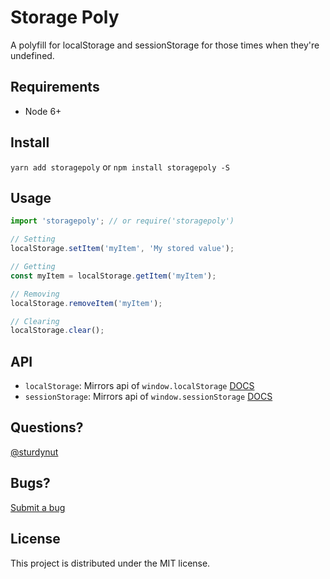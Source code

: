 # Storage Poly

A polyfill for localStorage and sessionStorage for those times when they're undefined.

## Requirements

* Node 6+

## Install

`yarn add storagepoly` or `npm install storagepoly -S`

## Usage

```javascript
import 'storagepoly'; // or require('storagepoly')

// Setting
localStorage.setItem('myItem', 'My stored value');

// Getting
const myItem = localStorage.getItem('myItem');

// Removing
localStorage.removeItem('myItem');

// Clearing
localStorage.clear();

```

## API

* `localStorage`: Mirrors api of `window.localStorage` [DOCS](https://developer.mozilla.org/en-US/docs/Web/API/Window/localStorage)
* `sessionStorage`: Mirrors api of `window.sessionStorage` [DOCS](https://developer.mozilla.org/en-US/docs/Web/API/Window/sessionStorage)

## Questions?

[@sturdynut](https://twitter.com/sturdynut)

## Bugs?

[Submit a bug](https://github.com/sturdynut/storagepoly/issues)

## License

This project is distributed under the MIT license.
